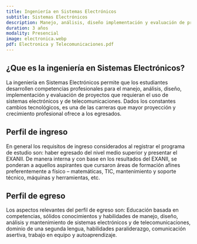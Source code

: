 ```yaml
---
title: Ingeniería en Sistemas Electrónicos
subtitle: Sistemas Electrónicos
description: Manejo, análisis, diseño implementación y evaluación de proyectos que requieran el uso de sistemas electrónicos y de telecomunicaciones.
duration: 3 años
modality: Presencial
image: electronica.webp
pdf: Electronica y Telecomunicaciones.pdf
---
```


## ¿Que es la ingeniería en Sistemas Electrónicos?

La ingeniería en Sistemas Electrónicos permite que los estudiantes desarrollen competencias profesionales para el manejo, análisis, diseño, implementación y evaluación de proyectos que requieran el uso de sistemas electrónicos y de telecomunicaciones. Dados los constantes cambios tecnológicos, es una de las carreras que mayor proyección y crecimiento profesional ofrece a los egresados.

## Perfil de ingreso

En general los requisitos de ingreso considerados al registrar el programa de estudio son: haber egresado del nivel medio superior y presentar el EXANII. De manera interna y con base en los resultados del EXANII, se ponderan a aquellos aspirantes que cursaron áreas de formación afines preferentemente a físico – matemáticas, TIC, mantenimiento y soporte técnico, máquinas y herramientas, etc.

## Perfil de egreso

Los aspectos relevantes del perfil de egreso son: Educación basada en competencias, sólidos conocimientos y habilidades de manejo, diseño, análisis y mantenimiento de sistemas electrónicos y de telecomunicaciones, dominio de una segunda lengua, habilidades paraliderazgo, comunicación asertiva, trabajo en equipo y autoaprendizaje.